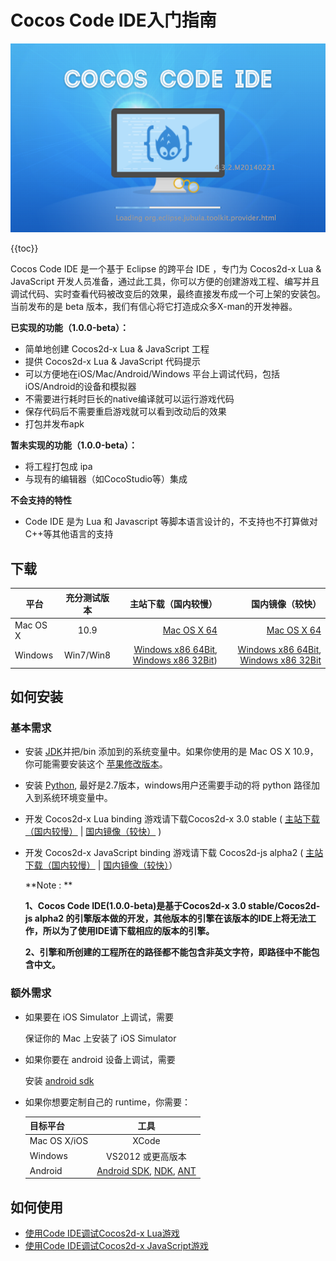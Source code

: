 Cocos Code IDE入门指南
=========================

![](./res/cocos-code-splash.png)

{{toc}}

Cocos Code IDE 是一个基于 Eclipse 的跨平台 IDE ，专门为 Cocos2d-x Lua & JavaScript 开发人员准备，通过此工具，你可以方便的创建游戏工程、编写并且调试代码、实时查看代码被改变后的效果，最终直接发布成一个可上架的安装包。当前发布的是 beta 版本，我们有信心将它打造成众多X-man的开发神器。

**已实现的功能（1.0.0-beta）：**

* 简单地创建 Cocos2d-x Lua & JavaScript 工程
* 提供 Cocos2d-x Lua & JavaScript 代码提示
* 可以方便地在iOS/Mac/Android/Windows 平台上调试代码，包括iOS/Android的设备和模拟器
* 不需要进行耗时巨长的native编译就可以运行游戏代码
* 保存代码后不需要重启游戏就可以看到改动后的效果
* 打包并发布apk

**暂未实现的功能（1.0.0-beta）：**

* 将工程打包成 ipa
* 与现有的编辑器（如CocoStudio等）集成

**不会支持的特性**

* Code IDE 是为 Lua 和 Javascript 等脚本语言设计的，不支持也不打算做对C++等其他语言的支持

下载
----------
| 平台        | 充分测试版本 | 主站下载（国内较慢）| 国内镜像（较快） |
| ----------- |:--------------:| ----------------------:|-------------------------:|
| Mac OS X      | 10.9 		| [Mac OS X 64][mac ide global link] |[Mac OS X 64][mac ide Chinese link] 
| Windows       | Win7/Win8     | [Windows x86 64Bit][windows ide 64 global link], [Windows x86 32Bit][windows ide 32 global link]) | [Windows x86 64Bit][windows ide 64 Chinese link], [Windows x86 32Bit][windows ide 32 Chinese link]|

如何安装
------------

### 基本需求

+ 安装 [JDK][JDK link]并把<jdkhome>/bin 添加到的系统变量中。如果你使用的是 Mac OS X 10.9，你可能需要安装这个 [苹果修改版本][Apple modified Java package link]。
+ 安装 [Python][Python link], 最好是2.7版本，windows用户还需要手动的将 python 路径加入到系统环境变量中。
+ 开发 Cocos2d-x Lua binding 游戏请下载Cocos2d-x 3.0 stable ( [主站下载（国内较慢）][cocos2d-x global link] | [国内镜像（较快）][cocos2d-x Chinese link] )
+ 开发 Cocos2d-x JavaScript binding 游戏请下载 Cocos2d-js alpha2 ( [主站下载（国内较慢）][cocos2d-js global link] | [国内镜像（较快）][cocos2d-js Chinese link]）

	**Note : **
	
	**1、Cocos Code IDE(1.0.0-beta)是基于Cocos2d-x 3.0 stable/Cocos2d-js alpha2 的引擎版本做的开发，其他版本的引擎在该版本的IDE上将无法工作，所以为了使用IDE请下载相应的版本的引擎。**
	
	**2、引擎和所创建的工程所在的路径都不能包含非英文字符，即路径中不能包含中文。**
	
### 额外需求

* 如果要在 iOS Simulator 上调试，需要

    保证你的 Mac 上安装了 iOS Simulator

* 如果你要在 android 设备上调试，需要

    安装 [android sdk][Android SDK link]

* 如果你想要定制自己的 runtime，你需要：

	| 目标平台      | 工具 |
	| ------------- |:----------------------------:|
	| Mac OS X/iOS      | XCode 		|
	| Windows       | VS2012 或更高版本     |
	| Android       | [Android SDK][Android SDK link], [NDK][NDK link], [ANT][ANT link] |

如何使用
----------

+ [使用Code IDE调试Cocos2d-x Lua游戏](../debug-lua/zh.md)
+ [使用Code IDE调试Cocos2d-x JavaScript游戏](../debug-js/zh.md)

[JDK link]: http://www.oracle.com/technetwork/java/javase/downloads/index.html
[Android SDK link]: https://developer.android.com/sdk/index.html?hl=sk
[NDK link]: https://developer.android.com/tools/sdk/ndk/
[ANT link]: http://ant.apache.org/
[Apple modified Java package link]: http://support.apple.com/kb/dl1572
[Python link]: http://www.python.org/download
[cocos2d-x global link]: http://cdn.cocos2d-x.org/cocos2d-x-3.0.zip
[cocos2d-x Chinese link]: http://cocos2d-x.org/filedown/cocos2d-x-3.0-zip-cncdn
[cocos2d-js global link]: http://cdn.cocos2d-x.org/cocos2d-js-v3.0-alpha2.zip
[cocos2d-js Chinese link]: http://cocos2d-x.org/filedown/cocos2d-js-v3.0-alpha2-zip-cncdn
[mac ide global link]: http://cdn.cocos2d-x.org/cocos-code-ide-mac64-1.0.0-beta.zip
[mac ide Chinese link]: http://cocos2d-x.org/filedown/cocos-code-ide-mac64-1.0.0-beta-zip-cncdn
[windows ide 64 global link]: http://cdn.cocos2d-x.org/cocos-code-ide-win64-1.0.0-beta.zip
[windows ide 64 Chinese link]: http://cocos2d-x.org/filedown/cocos-code-ide-win64-1.0.0-beta-zip-cncdn
[windows ide 32 global link]: http://cdn.cocos2d-x.org/cocos-code-ide-win32-1.0.0-beta.zip
[windows ide 32 Chinese link]: http://cocos2d-x.org/filedown/cocos-code-ide-win32-1.0.0-beta-zip-cncdn
